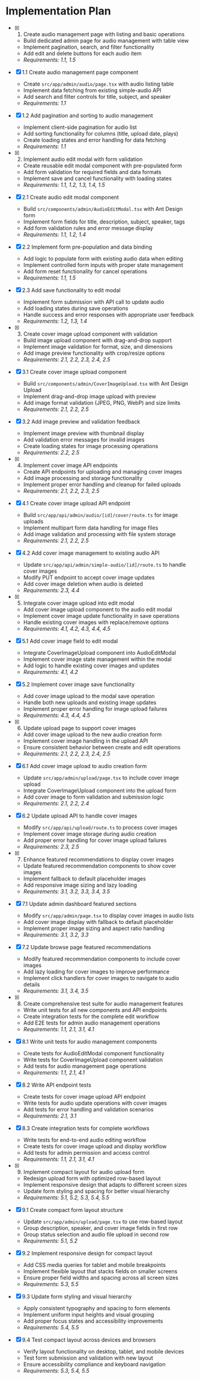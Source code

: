 # Implementation Plan

- [x] 1. Create audio management page with listing and basic operations
  - Build dedicated admin page for audio management with table view
  - Implement pagination, search, and filter functionality
  - Add edit and delete buttons for each audio item
  - _Requirements: 1.1, 1.5_

- [x] 1.1 Create audio management page component
  - Create `src/app/admin/audio/page.tsx` with audio listing table
  - Implement data fetching from existing simple-audio API
  - Add search and filter controls for title, subject, and speaker
  - _Requirements: 1.1_

- [x] 1.2 Add pagination and sorting to audio management
  - Implement client-side pagination for audio list
  - Add sorting functionality for columns (title, upload date, plays)
  - Create loading states and error handling for data fetching
  - _Requirements: 1.1_

- [x] 2. Implement audio edit modal with form validation
  - Create reusable edit modal component with pre-populated form
  - Add form validation for required fields and data formats
  - Implement save and cancel functionality with loading states
  - _Requirements: 1.1, 1.2, 1.3, 1.4, 1.5_

- [x] 2.1 Create audio edit modal component
  - Build `src/components/admin/AudioEditModal.tsx` with Ant Design form
  - Implement form fields for title, description, subject, speaker, tags
  - Add form validation rules and error message display
  - _Requirements: 1.1, 1.2, 1.4_

- [x] 2.2 Implement form pre-population and data binding
  - Add logic to populate form with existing audio data when editing
  - Implement controlled form inputs with proper state management
  - Add form reset functionality for cancel operations
  - _Requirements: 1.1, 1.5_

- [x] 2.3 Add save functionality to edit modal
  - Implement form submission with API call to update audio
  - Add loading states during save operations
  - Handle success and error responses with appropriate user feedback
  - _Requirements: 1.2, 1.3, 1.4_

- [x] 3. Create cover image upload component with validation
  - Build image upload component with drag-and-drop support
  - Implement image validation for format, size, and dimensions
  - Add image preview functionality with crop/resize options
  - _Requirements: 2.1, 2.2, 2.3, 2.4, 2.5_

- [x] 3.1 Create cover image upload component
  - Build `src/components/admin/CoverImageUpload.tsx` with Ant Design Upload
  - Implement drag-and-drop image upload with preview
  - Add image format validation (JPEG, PNG, WebP) and size limits
  - _Requirements: 2.1, 2.2, 2.5_

- [x] 3.2 Add image preview and validation feedback
  - Implement image preview with thumbnail display
  - Add validation error messages for invalid images
  - Create loading states for image processing operations
  - _Requirements: 2.2, 2.5_

- [x] 4. Implement cover image API endpoints
  - Create API endpoints for uploading and managing cover images
  - Add image processing and storage functionality
  - Implement proper error handling and cleanup for failed uploads
  - _Requirements: 2.1, 2.2, 2.3, 2.5_

- [x] 4.1 Create cover image upload API endpoint
  - Build `src/app/api/admin/audio/[id]/cover/route.ts` for image uploads
  - Implement multipart form data handling for image files
  - Add image validation and processing with file system storage
  - _Requirements: 2.1, 2.2, 2.5_

- [x] 4.2 Add cover image management to existing audio API
  - Update `src/app/api/admin/simple-audio/[id]/route.ts` to handle cover images
  - Modify PUT endpoint to accept cover image updates
  - Add cover image deletion when audio is deleted
  - _Requirements: 2.3, 4.4_

- [x] 5. Integrate cover image upload into edit modal
  - Add cover image upload component to the audio edit modal
  - Implement cover image update functionality in save operations
  - Handle existing cover images with replace/remove options
  - _Requirements: 4.1, 4.2, 4.3, 4.4, 4.5_

- [x] 5.1 Add cover image field to edit modal
  - Integrate CoverImageUpload component into AudioEditModal
  - Implement cover image state management within the modal
  - Add logic to handle existing cover images and updates
  - _Requirements: 4.1, 4.2_

- [x] 5.2 Implement cover image save functionality
  - Add cover image upload to the modal save operation
  - Handle both new uploads and existing image updates
  - Implement proper error handling for image upload failures
  - _Requirements: 4.3, 4.4, 4.5_

- [x] 6. Update upload page to support cover images
  - Add cover image upload to the new audio creation form
  - Implement cover image handling in the upload API
  - Ensure consistent behavior between create and edit operations
  - _Requirements: 2.1, 2.2, 2.3, 2.4, 2.5_

- [x] 6.1 Add cover image upload to audio creation form
  - Update `src/app/admin/upload/page.tsx` to include cover image upload
  - Integrate CoverImageUpload component into the upload form
  - Add cover image to form validation and submission logic
  - _Requirements: 2.1, 2.2, 2.4_

- [x] 6.2 Update upload API to handle cover images
  - Modify `src/app/api/upload/route.ts` to process cover images
  - Implement cover image storage during audio creation
  - Add proper error handling for cover image upload failures
  - _Requirements: 2.3, 2.5_

- [x] 7. Enhance featured recommendations to display cover images
  - Update featured recommendation components to show cover images
  - Implement fallback to default placeholder images
  - Add responsive image sizing and lazy loading
  - _Requirements: 3.1, 3.2, 3.3, 3.4, 3.5_

- [x] 7.1 Update admin dashboard featured sections
  - Modify `src/app/admin/page.tsx` to display cover images in audio lists
  - Add cover image display with fallback to default placeholder
  - Implement proper image sizing and aspect ratio handling
  - _Requirements: 3.1, 3.2, 3.3_

- [x] 7.2 Update browse page featured recommendations
  - Modify featured recommendation components to include cover images
  - Add lazy loading for cover images to improve performance
  - Implement click handlers for cover images to navigate to audio details
  - _Requirements: 3.1, 3.4, 3.5_

- [x] 8. Create comprehensive test suite for audio management features
  - Write unit tests for all new components and API endpoints
  - Create integration tests for the complete edit workflow
  - Add E2E tests for admin audio management operations
  - _Requirements: 1.1, 2.1, 3.1, 4.1_

- [x] 8.1 Write unit tests for audio management components
  - Create tests for AudioEditModal component functionality
  - Write tests for CoverImageUpload component validation
  - Add tests for audio management page operations
  - _Requirements: 1.1, 2.1, 4.1_

- [x] 8.2 Write API endpoint tests
  - Create tests for cover image upload API endpoint
  - Write tests for audio update operations with cover images
  - Add tests for error handling and validation scenarios
  - _Requirements: 2.1, 3.1_

- [x] 8.3 Create integration tests for complete workflows
  - Write tests for end-to-end audio editing workflow
  - Create tests for cover image upload and display workflow
  - Add tests for admin permission and access control
  - _Requirements: 1.1, 2.1, 3.1, 4.1_

- [x] 9. Implement compact layout for audio upload form
  - Redesign upload form with optimized row-based layout
  - Implement responsive design that adapts to different screen sizes
  - Update form styling and spacing for better visual hierarchy
  - _Requirements: 5.1, 5.2, 5.3, 5.4, 5.5_

- [x] 9.1 Create compact form layout structure
  - Update `src/app/admin/upload/page.tsx` to use row-based layout
  - Group description, speaker, and cover image fields in first row
  - Group status selection and audio file upload in second row
  - _Requirements: 5.1, 5.2_

- [x] 9.2 Implement responsive design for compact layout
  - Add CSS media queries for tablet and mobile breakpoints
  - Implement flexible layout that stacks fields on smaller screens
  - Ensure proper field widths and spacing across all screen sizes
  - _Requirements: 5.3, 5.5_

- [x] 9.3 Update form styling and visual hierarchy
  - Apply consistent typography and spacing to form elements
  - Implement uniform input heights and visual grouping
  - Add proper focus states and accessibility improvements
  - _Requirements: 5.4, 5.5_

- [x] 9.4 Test compact layout across devices and browsers
  - Verify layout functionality on desktop, tablet, and mobile devices
  - Test form submission and validation with new layout
  - Ensure accessibility compliance and keyboard navigation
  - _Requirements: 5.3, 5.4, 5.5_
